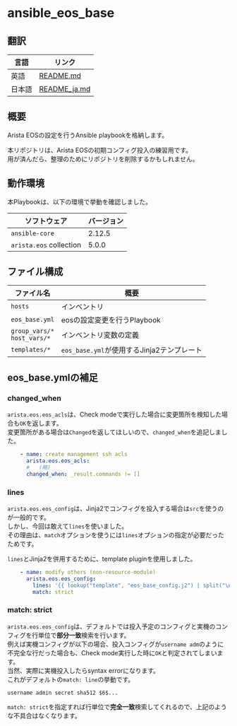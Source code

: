 # ansible_eos_base

## 翻訳

| 言語   | リンク                       |
| ------ | ---------------------------- |
| 英語   | [README.md](README.md)       |
| 日本語 | [README_ja.md](README_ja.md) |

## 概要

Arista EOSの設定を行うAnsible playbookを格納します。

本リポジトリは、Arista EOSの初期コンフィグ投入の練習用です。  
用が済んだら、整理のためにリポジトリを削除するかもしれません。

## 動作環境

本Playbookは、以下の環境で挙動を確認しました。

| ソフトウェア            | バージョン |
| ----------------------- | ---------- |
| `ansible-core`          | 2.12.5     |
| `arista.eos` collection | 5.0.0      |

## ファイル構成

| ファイル名                      | 概要                                       |
| ------------------------------- | ------------------------------------------ |
| `hosts`                         | インベントリ                               |
| `eos_base.yml`                  | eosの設定変更を行うPlaybook               |
| `group_vars/*`<br>`host_vars/*` | インベントリ変数の定義                     |
| `templates/*`                   | `eos_base.yml`が使用するJinja2テンプレート |

## eos_base.ymlの補足

### changed_when

`arista.eos.eos_acls`は、Check modeで実行した場合に変更箇所を検知した場合も`OK`を返します。  
変更箇所がある場合は`Changed`を返してほしいので、`changed_when`を追記しました。

```yml
    - name: create management ssh acls
      arista.eos.eos_acls:
      #   (略)
      changed_when: _result.commands != []
```

### lines

`arista.eos.eos_config`は、Jinja2でコンフィグを投入する場合は`src`を使うのが一般的です。  
しかし、今回は敢えて`lines`を使いました。  
その理由は、`match`オプションを使うには`lines`オプションの指定が必要だったためです。

`lines`とJinja2を併用するために、template pluginを使用しました。

```yml
    - name: modify others (non-resource-module)
      arista.eos.eos_config:
        lines: '{{ lookup("template", "eos_base_config.j2") | split("\n") }}'
        match: strict
```

### match: strict

`arista.eos.eos_config`は、デフォルトでは投入予定のコンフィグと実機のコンフィグを行単位で**部分一致**検索を行います。  
例えば実機コンフィグが以下の場合、投入コンフィグが`username adm`のように不完全な行だった場合も、Check mode実行した時に`OK`と判定されてしまいます。  
当然、実際に実機投入したらsyntax errorになります。  
これがデフォルトの`match: line`の挙動です。

```
username admin secret sha512 $6$...
```

`match: strict`を指定すれば行単位で**完全一致**検索してくれるので、上記のような不具合はなくなります。
